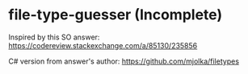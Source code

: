 # file-type-guesser (Incomplete)

Inspired by this SO answer:
https://codereview.stackexchange.com/a/85130/235856

C# version from answer's author: https://github.com/mjolka/filetypes
